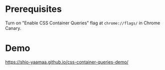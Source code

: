 # Prerequisites

Turn on "Enable CSS Container Queries" flag at `chrome://flags/` in Chrome Canary.

# Demo

https://shio-yaamaa.github.io/css-container-queries-demo/
